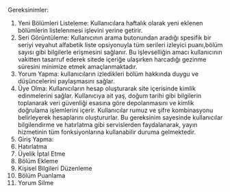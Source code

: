 Gereksinimler:
1. Yeni Bölümleri Listeleme: Kullanıcılara haftalık olarak yeni eklenen bölümlerin listelenmesi işlevini yerine getirir.
2. Seri Görüntüleme: Kullanıcının arama butonundan aradığı spesifik bir seriyi veyahut alfabetik liste opsiyonuyla tüm serileri izleyici puanı,bölüm sayısı gibi bilgilerle erişmesini sağlanır. Bu işlevselliğin amacı kullanıcının vakitten tasarruf ederek sitede içeriğe ulaşırken harcadığı gezinme süresini minimize etmek amaçlanmaktadır.
3. Yorum Yapma: kullanıcıların izledikleri bölüm hakkında duygu ve düşüncelerini paylaşmasını sağlar.
4. Üye Olma: Kullanıcıların hesap oluşturarak site içerisinde kimlik edinmelerini sağlar. Kullanıcıya ait yaş, doğum tarihi gibi bilgilerin toplanarak veri güvenliği esasına göre depolanmasını ve kimlik doğrulama işlemlerini içerir. Kullanıcılar rumuz ve şifre kombinasyonu belirleyerek hesaplarını oluştururlar. Bu gereksinim sayesinde kullanıcılar bilgilendirme ve hatırlatma gibi servislerden faydalanarak, yayın hizmetinin tüm fonksiyonlarına kullanabilir duruma gelmektedir.
5. Giriş Yapma:
6. Hatırlatma
7. Üyelik İptal Etme
8. Bölüm Ekleme
9. Kişisel Bilgileri Düzenleme
10. Bölüm Puanlama
11. Yorum Silme
